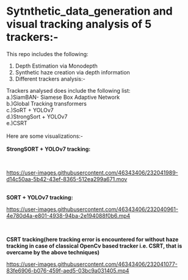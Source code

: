 # Sytnthetic_data_generation and visual tracking analysis of 5 trackers:-

This repo includes the following:<br/>
1. Depth Estimation via Monodepth<br/>
2. Synthetic haze creation via depth information<br/>
3. Different trackers analysis:-<br/>

Trackers analysed does include the following list:<br/>
a.)SiamBAN- Siamese Box Adaptive Network<br/>
b.)Global Tracking transformers<br/>
c.)SoRT + YOLOv7<br/>
d.)StrongSort + YOLOv7<br/>
e.)CSRT<br/>
<br/>
Here are some visualizations:-<br/>
<br/>
<b>StrongSORT + YOLOv7 tracking:</b><br/>


<br/>

https://user-images.githubusercontent.com/46343406/232041989-d14c50aa-5b42-43ef-8365-512ea299a671.mov






<br/>
<b>SORT + YOLOv7 tracking:</b><br/>

https://user-images.githubusercontent.com/46343406/232040961-4e780d4a-e801-4938-94ba-2e194088f0b6.mp4

<br/>

<b>CSRT tracking(here tracking error is encountered for without haze tracking in case of classical OpenCv based tracker i.e. CSRT, that is overcame by the above techniques)</b><br/>


https://user-images.githubusercontent.com/46343406/232041077-83fe6906-b076-459f-aed5-03bc9a031405.mp4


